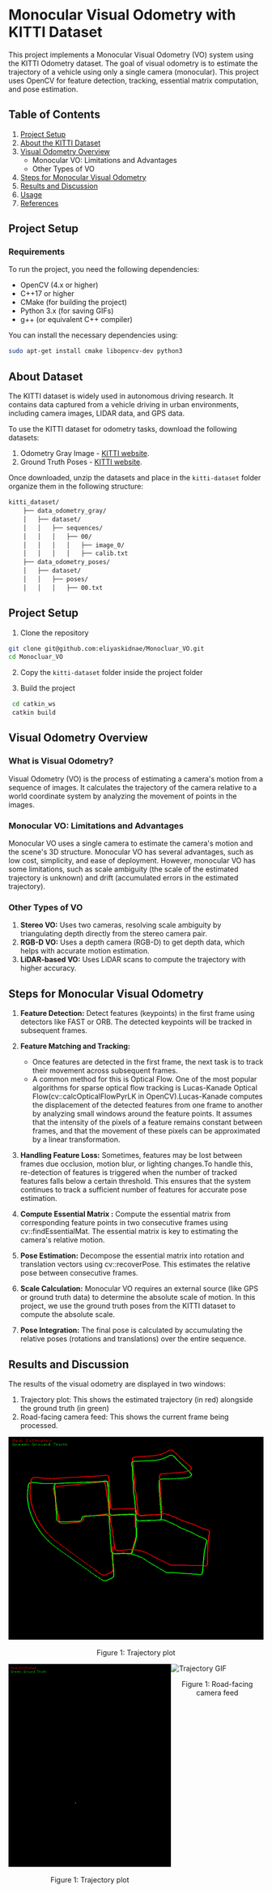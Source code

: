 # Monocular Visual Odometry with KITTI Dataset

This project implements a Monocular Visual Odometry (VO) system using the KITTI Odometry dataset. The goal of visual odometry is to estimate the trajectory of a vehicle using only a single camera (monocular). This project uses OpenCV for feature detection, tracking, essential matrix computation, and pose estimation.

## Table of Contents
1. [Project Setup](#project-setup)
2. [About the KITTI Dataset](#about-the-kitti-dataset)
3. [Visual Odometry Overview](#visual-odometry-overview)
   - Monocular VO: Limitations and Advantages
   - Other Types of VO
4. [Steps for Monocular Visual Odometry](#steps-for-monocular-visual-odometry)
5. [Results and Discussion](#results-and-discussion)
6. [Usage](#usage)
7. [References](#references)

## Project Setup

### Requirements

To run the project, you need the following dependencies:

- OpenCV (4.x or higher)
- C++17 or higher
- CMake (for building the project)
- Python 3.x (for saving GIFs)
- g++ (or equivalent C++ compiler)

You can install the necessary dependencies using:

```bash
sudo apt-get install cmake libopencv-dev python3

```


## About Dataset 
The KITTI dataset is widely used in autonomous driving research. It contains data captured from a vehicle driving in urban environments, including camera images, LIDAR data, and GPS data. 

To use the KITTI dataset for odometry tasks, download the following datasets:
  1. Odometry Gray Image - [KITTI website](http://www.cvlibs.net/datasets/kitti/eval_odometry.php).
  2. Ground Truth Poses - [KITTI website](http://www.cvlibs.net/datasets/kitti/eval_odometry.php).

Once downloaded, unzip the datasets and place in the  `kitti-dataset` folder organize them in the following structure:
``` bash
kitti_dataset/
    ├── data_odometry_gray/
    │   ├── dataset/
    │   │   ├── sequences/
    │   │   │   ├── 00/
    │   │   │   │   ├── image_0/
    │   │   │   │   ├── calib.txt
    ├── data_odometry_poses/
    │   ├── dataset/
    │   │   ├── poses/
    │   │   │   ├── 00.txt
```
## Project Setup
1. Clone the repository
```bash 
git clone git@github.com:eliyaskidnae/Monocluar_VO.git
cd Monocluar_VO
```

2. Copy the `kitti-dataset` folder inside the project folder 

3. Build the project 
  ```bash 
   cd catkin_ws
   catkin build 

   ```

## Visual Odometry Overview
### What is Visual Odometry?
Visual Odometry (VO) is the process of estimating a camera's motion from a sequence of images. It calculates the trajectory of the camera relative to a world coordinate system by analyzing the movement of points in the images.
### Monocular VO: Limitations and Advantages

Monocular VO uses a single camera to estimate the camera's motion and the scene's 3D structure. Monocular VO has several advantages, such as low cost, simplicity, and ease of deployment. However, monocular VO has some limitations, such as scale ambiguity (the scale of the estimated trajectory is unknown) and drift (accumulated errors in the estimated trajectory).

### Other Types of VO
1. **Stereo VO:** Uses two cameras, resolving scale ambiguity by triangulating depth directly from the stereo camera pair.
2. **RGB-D VO:** Uses a depth camera (RGB-D) to get depth data, which helps with accurate motion estimation.
3. **LiDAR-based VO:** Uses LiDAR scans to compute the trajectory with higher accuracy.

## Steps for Monocular Visual Odometry
1. **Feature Detection:** Detect features (keypoints) in the first frame using detectors like FAST or ORB. The detected keypoints will be tracked in subsequent frames.
2. **Feature Matching and Tracking:** 
   - Once features are detected in the first frame, the next task is to track their movement across subsequent frames.
   - A common method for this is Optical Flow. One of the most popular algorithms for sparse optical flow tracking is Lucas-Kanade Optical Flow(cv::calcOpticalFlowPyrLK in OpenCV).Lucas-Kanade computes the displacement of the detected features from one frame to another by analyzing small windows around the feature points. It assumes that the intensity of the pixels of a feature remains constant between frames, and that the movement of these pixels can be approximated by a linear transformation.
3. **Handling Feature Loss:** Sometimes, features may be lost between frames due occlusion, motion blur, or lighting changes.To handle this, re-detection of features is triggered when the number of tracked features falls below a certain threshold. This ensures that the system continues to track a sufficient number of features for accurate pose estimation.

3. **Compute Essential Matrix :** Compute the essential matrix from corresponding feature points in two consecutive frames using cv::findEssentialMat. The essential matrix is key to estimating the camera's relative motion.
4. **Pose Estimation:** Decompose the essential matrix into rotation and translation vectors using cv::recoverPose. This estimates the relative pose between consecutive frames.
5. **Scale Calculation:** Monocular VO requires an external source (like GPS or ground truth data) to determine the absolute scale of motion. In this project, we use the ground truth poses from the KITTI dataset to compute the absolute scale.
6. **Pose Integration:** The final pose is calculated by accumulating the relative poses (rotations and translations) over the entire sequence.

## Results and Discussion

The results of the visual odometry are displayed in two windows:
1. Trajectory plot: This shows the estimated trajectory (in red) alongside the ground truth (in green)
2. Road-facing camera feed: This shows the current frame being processed.

<div style="display: flex; justify-content: space-between;">
  <div> 
    <img src="media/frame_4500.png" alt="Trajectory GIF" width="600" height="400">
     <p style="text-align: center;">Figure 1: Trajectory plot</p>

  </div>
</div>

<div style="display: flex; justify-content: space-between;">
  <div> 
    <img src="media/Trajectory_path.gif" alt="Trajectory GIF" width="400" height="400" >
     <p style="text-align: center;">Figure 1: Trajectory plot</p>
  </div>
  <div> 
    <img src="media/Trajectory.gif" alt="Trajectory GIF" width="400" height="400">
     <p style="text-align: center;">Figure 1:  Road-facing camera feed</p>

  </div>
</div>